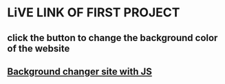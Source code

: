 # LiVE LINK OF FIRST PROJECT

## click the button to change the background color of the website

## [Background changer site with JS ](`https://p1-bgchange.netlify.app/`)
